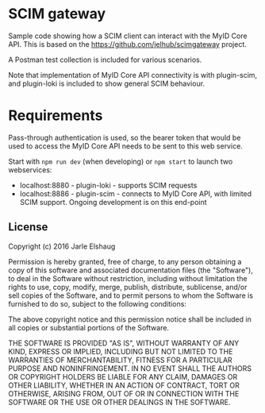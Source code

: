 # SCIM gateway

Sample code showing how a SCIM client can interact with the MyID Core API. This is based on the https://github.com/jelhub/scimgateway project.

A Postman test collection is included for various scenarios.

Note that implementation of MyID Core API connectivity is with plugin-scim, and plugin-loki is included to show general SCIM behaviour.

# Requirements

Pass-through authentication is used, so the bearer token that would be used to access the MyID Core API needs to be sent to this web service.

Start with `npm run dev` (when developing) or `npm start` to launch two webservices:

- localhost:8880 - plugin-loki - supports SCIM requests
- localhost:8886 - plugin-scim - connects to MyID Core API, with limited SCIM support. Ongoing development is on this end-point

## License

Copyright (c) 2016 Jarle Elshaug

Permission is hereby granted, free of charge, to any person obtaining a copy
of this software and associated documentation files (the "Software"), to deal
in the Software without restriction, including without limitation the rights
to use, copy, modify, merge, publish, distribute, sublicense, and/or sell
copies of the Software, and to permit persons to whom the Software is
furnished to do so, subject to the following conditions:

The above copyright notice and this permission notice shall be included in all
copies or substantial portions of the Software.

THE SOFTWARE IS PROVIDED "AS IS", WITHOUT WARRANTY OF ANY KIND, EXPRESS OR
IMPLIED, INCLUDING BUT NOT LIMITED TO THE WARRANTIES OF MERCHANTABILITY,
FITNESS FOR A PARTICULAR PURPOSE AND NONINFRINGEMENT. IN NO EVENT SHALL THE
AUTHORS OR COPYRIGHT HOLDERS BE LIABLE FOR ANY CLAIM, DAMAGES OR OTHER
LIABILITY, WHETHER IN AN ACTION OF CONTRACT, TORT OR OTHERWISE, ARISING FROM,
OUT OF OR IN CONNECTION WITH THE SOFTWARE OR THE USE OR OTHER DEALINGS IN THE
SOFTWARE.
